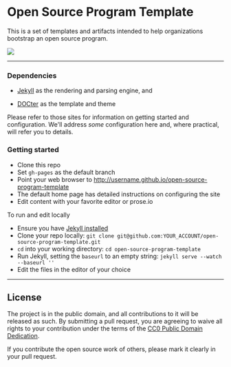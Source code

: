 # Open Source Program Template

This is a set of templates and artifacts intended to help organizations bootstrap an open source program.

<img src="https://raw.github.com/virtix/open-source-program-template/gh-pages/assets/img/screenshot.png">

----

### Dependencies

 - [Jekyll](http://jekyllrb.com/) as the rendering and parsing engine, and

 - [DOCter](https://github.com/CFPB/DOCter) as the template and theme

Please refer to those sites for information on getting started and configuration. We'll address
_some_ configuration here and, where practical, will refer you to details.



### Getting started

- Clone this repo
- Set ```gh-pages``` as the default branch
- Point your web browser to http://username.github.io/open-source-program-template 
- The default home page has detailed instructions on configuring the site
- Edit content with your favorite editor or prose.io

To run and edit locally
- Ensure you have [Jekyll installed](http://jekyllrb.com/docs/installation/) 
- Clone your repo locally: ```git clone git@github.com:YOUR_ACCOUNT/open-source-program-template.git```
- ```cd``` into your working directory: ```cd open-source-program-template```
- Run Jekyll, setting the ```baseurl``` to an empty string: ```jekyll serve --watch --baseurl ''```
- Edit the files in the editor of your choice


----

## License

The project is in the public domain, and all contributions to it will be released as such. By submitting a pull request, you are agreeing to waive all rights to your contribution under the terms of the [CC0 Public Domain Dedication](http://creativecommons.org/publicdomain/zero/1.0/).

If you contribute the open source work of others, please mark it clearly in your pull request.

